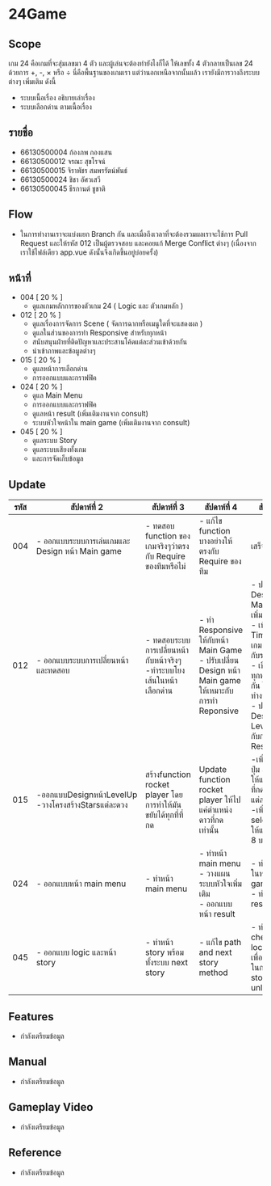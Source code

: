 # 24Game

## Scope
เกม 24 คือเกมที่จะสุ่มเลขมา 4 ตัว และผู้เล่นจะต้องทำยังไงก็ได้ ให้เลขทั้ง 4 ตัวกลายเป็นเลข 24 ด้วยการ +, -, × หรือ ÷ นี่คือพื้นฐานของเกมเรา แต่ว่านอกเหนือจากนั้นแล้ว เรายังมีการวางถึงระบบต่างๆ เพิ่มเติม ดังนี้
- ระบบเนื้อเรื่อง อธิบายเล่าเรื่อง
- ระบบเลือกด่าน ตามเนื้อเรื่อง

## รายชื่อ
- 66130500004 ก้องภพ กองแสน
- 66130500012 จรณะ สุขโรจน์
- 66130500015 จิราพัชร สมพรรัตน์พันธ์
- 66130500024 ชิชา อัศวเสวี
- 66130500045 ธีรกานต์ ชูชาติ

## Flow
- ในการทำงานเราจะแบ่งแยก Branch กัน และเมื่อถึงเวลาที่จะต้องรวมผลเราจะใช้การ Pull Request และให้รหัส 012 เป็นผู้ตรวจสอบ และคอยแก้ Merge Conflict ต่างๆ (เนื่องจากเราใช้ไฟล์เดียว app.vue ดังนั้นจึงเกิดขึ้นอยู่บ่อยครั้ง)

## หน้าที่
- 004 [ 20 % ]
  - ดูแลเกมหลักการของตัวเกม 24 ( Logic และ ตัวเกมหลัก )
- 012 [ 20 % ]
  - ดูแลเรื่องการจัดการ Scene ( จัดการฉากหรือเมนูใดที่จะแสดงผล )
  - ดูแลในส่วนของการทำ Responsive สำหรับทุกหน้า
  - สนับสนุนฝ่ายที่ติดปัญหาและประสานโค้ดแต่ละส่วนเข้าด้วยกัน
  - นำเข้าภาพและข้อมูลต่างๆ
- 015 [ 20 % ]
  - ดูแลหน้าการเลือกด่าน
  - การออกแบบและกราฟฟิค
- 024 [ 20 % ]
  - ดูแล Main Menu
  - การออกแบบและกราฟฟิค
  - ดูแลหน้า result (เพิ่มเติมงานจาก consult)
  - ระบบหัวใจหน้าใน main game (เพิ่มเติมงานจาก consult)
- 045 [ 20 % ]
  - ดูแลระบบ Story
  - ดูแลระบบเสียงทั้งเกม
  - และการจัดเก็บข้อมูล

## Update
| รหัส | สัปดาห์ที่ 2 | สัปดาห์ที่ 3 | สัปดาห์ที่ 4 | สัปดาห์ที่ 5 |
|------|---------|---------|---------|---------|
| 004  | - ออกแบบระบบการเล่นเกมและ Design หน้า Main game | - ทดสอบ function ของเกมจริงๆว่าตรงกับ Require ของทีมหรือไม่ | - แก้ไข function บางอย่างให้ตรงกับ Require ของทีม | เสร็จงานแล้ว |
| 012  | - ออกแบบระบบการเปลี่ยนหน้าและทดสอบ | - ทดสอบระบบการเปลี่ยนหน้ากับหน้าจริงๆ </br>-ทำระบบโยงเส้นในหน้าเลือกด่าน | - ทำ Responsive ให้กับหน้า Main Game</br>- ปรับเปลี่ยน Design หน้า Main game ให้เหมาะกับการทำ Reponsive  | - ปรับเปลี่ยน Design ของ Main Game เพิ่มเติม</br> - เพิ่มระบบ Timer ให้ตัวเกม เพื่อใช้ต่อกับระบบคะแนน</br> - เชื่อมต่อระบบทุกหน้าเข้าด้วยกัน ให้ตัวเกมทำงานได้จริง </br> - ปรับเปลี่ยน Design หน้า Level ให้เหมาะกับการทำ Responsive  |
| 015  | -ออกแบบDesignหน้าLevelUp  </br> -วางโครงสร้างStarsแต่ละดวง  |สร้างfunction rocket player โดยการทำให้มันขยับได้ทุกที่ที่กด | Update function rocket player ให้ไปแค่ตำแหน่งดาวที่กดเท่านั้น | -เพิ่มfunction ปุ่ม Showplay ให้แสดงแค่เวลาที่กดไปที่ดาวแต่ละดวง </br> -เพิ่มfunction selectLevel ให้แสดงLv1-8 บนดาว|
| 024  | - ออกแบบหน้า main menu | - ทำหน้า main menu |  - ทำหน้า main menu </br> - วางแผนระบบหัวใจเพิ่มเติม  </br> - ออกแบบหน้า result | - ทำระบบหัวใจในหน้า main game </br> - ทำหน้า result |
| 045  | - ออกแบบ logic และหน้า story | - ทำหน้า story พร้อมทั้งระบบ next story | - แก้ไข path and next story method | - ทำระบบ check localStorage เพื่อสร้างเงื่อนไขในการแสดง story เมืื่อ unlocked |

## Features
- กำลังเตรียมข้อมูล

## Manual
- กำลังเตรียมข้อมูล

## Gameplay Video
- กำลังเตรียมข้อมูล

## Reference
- กำลังเตรียมข้อมูล
